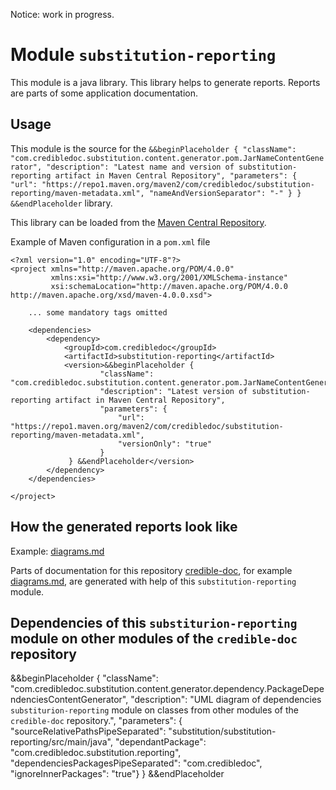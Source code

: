 Notice: work in progress.

# Module `substitution-reporting`
This module is a java library. This library helps to generate reports.
Reports are parts of some application documentation.

## Usage
This module is the source for the `&&beginPlaceholder {
                                          "className": "com.credibledoc.substitution.content.generator.pom.JarNameContentGenerator",
                                          "description": "Latest name and version of substitution-reporting artifact in Maven Central Repository",
                                          "parameters": {
                                              "url": "https://repo1.maven.org/maven2/com/credibledoc/substitution-reporting/maven-metadata.xml",
                                              "nameAndVersionSeparator": "-"
                                          }
                                   } &&endPlaceholder` library.

This library can be loaded from the [Maven Central Repository](https://mvnrepository.com/artifact/com.credibledoc/substitution-reporting).

Example of Maven configuration in a `pom.xml` file

    <?xml version="1.0" encoding="UTF-8"?>
    <project xmlns="http://maven.apache.org/POM/4.0.0"
             xmlns:xsi="http://www.w3.org/2001/XMLSchema-instance"
             xsi:schemaLocation="http://maven.apache.org/POM/4.0.0 http://maven.apache.org/xsd/maven-4.0.0.xsd">
    
        ... some mandatory tags omitted
    
        <dependencies>
            <dependency>
                <groupId>com.credibledoc</groupId>
                <artifactId>substitution-reporting</artifactId>
                <version>&&beginPlaceholder {
                        "className": "com.credibledoc.substitution.content.generator.pom.JarNameContentGenerator",
                        "description": "Latest version of substitution-reporting artifact in Maven Central Repository",
                        "parameters": {
                            "url": "https://repo1.maven.org/maven2/com/credibledoc/substitution-reporting/maven-metadata.xml",
                            "versionOnly": "true"
                        }
                 } &&endPlaceholder</version>
            </dependency>
        </dependencies>
    
    </project>

## How the generated reports look like
Example: [diagrams.md](../../credible-doc-generator/doc/diagrams.md)

Parts of documentation for this repository [credible-doc](../README.md),
for example [diagrams.md](../../credible-doc-generator/doc/diagrams.md), are generated with help of this `substitution-reporting` module.

## Dependencies of this `substiturion-reporting` module on other modules of the `credible-doc` repository
&&beginPlaceholder {
    "className": "com.credibledoc.substitution.content.generator.dependency.PackageDependenciesContentGenerator",
    "description": "UML diagram of dependencies `substiturion-reporting` module on classes from other modules of the `credible-doc` repository.",
    "parameters": {
        "sourceRelativePathsPipeSeparated": "substitution/substitution-reporting/src/main/java",
        "dependantPackage": "com.credibledoc.substitution.reporting",
        "dependenciesPackagesPipeSeparated": "com.credibledoc",
        "ignoreInnerPackages": "true"}
} &&endPlaceholder